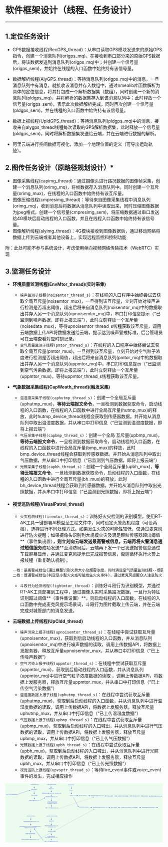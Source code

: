 # 软件框架设计（线程、任务设计）

---

## 1.定位任务设计

* GPS数据接收线程(RecGPS_thread)：从串口读取GPS模块发送来的原始GPS指令，创建一个消息队列(origps_mq)，在接收到串口部分来的原始GPS数据后，将该数据发送到消息队列(origps_mq)中；并创建一个信号量(origps_sem)，并始终在线程的入口函数中始终持有该信号量。

* 数据解析线程(AlyGPS_thread)：等待消息队列(origps_mq)中的消息，一旦消息队列中有消息，就接收该消息并存入数组中，通过nmealib库函数解析为具体的定位信息，将其打包成一个解析数据集（数组），同时创建一个新的消息队列(pldgps_mq)，并将解析的数据集存入到该消息队列中；此时释放一个信号量(origps_sem)，表示此次数据解析完成，同时再次创建一个信号量(pldgps_sem)，并在线程的入口函数中始终持有该信号量。
* 数据上报线程(UpldGPS_thread)：等待消息队列(pldgps_mq)中的消息，接收来自alygps_thread线程每次读取的GPS解析数据集，此时释放一个信号量(pldgps_sem)，同时将解析数据集发送给云端，并在云端进行数据的解析。

* 阿里云端进行空间数据可视化，添加一个地理位置的定义（可导出运动轨迹）。

## 2.图传任务设计（原路径规划设计）*

* 图像采集线程(capimg_thread)：通过摄像头进行路况数据的图像帧采集，创建一个消息队列(orimg_mq)，将帧数据存入消息队列中。同时创建一个互斥量(orimg_mux)，在线程的入口函数中始终持有该互斥量。
* 图像压缩线程(cmpresimg_thread)：等待来自图像采集线程中消息队列(orimg_mq)，收到消息后将数据从消息队列中读取出来，同时压缩图像数据为jpeg格式，创建一个信号量(cmpresimg_sem)，将压缩数据通过串口发送给4G模块后启动线程的入口函数，并且在线程入口函数中始终持有该信号量。
* 图像解析线程(alyimg_thread)：4G模块接收到图像数据后，通过移动网络将数据上传到云端或者其他设备上，实现远程监控和控制功能

附：此处可能不参与系统设计，考虑使用单向视频网络传输技术（WebRTC）实现

## 3.监测任务设计

* **环境质量监测线程(EnvMtor_thread)(实时采集)**
  
  * `噪声监测子线程(noisemtor_thread_s)`：在线程的入口程序中始终尝试去获取全局互斥量(noisemtor_mux)，一旦得到该互斥量，立刻开始对噪声进行检测是否超出阈值，超出后将来自消息队列(noisemtor_mq)中的数据取出并存入另一个消息队列(upnoisemtor_mq)中，串口打印信息提示（“已监测到噪声数据，即将上报云端”），此时立刻释放一个互斥量(noisedata_mux)，等待upnoisemtor_thread_s线程获取该互斥量，调用云端数据上传API将数据发送给云端，提示达到噪声警戒标准，后台管理员可在云端查看对应时刻记录。
  * `空气质量监测子线程(pmtor_thread_s)`：在线程的入口程序中始终尝试去获取全局互斥量(pmtor_mux)，一旦得到该互斥量，立刻开始对空气粒子浓度进行检测是否超出阈值，超出后将来自消息队列(pmtor_mq)中的数据取出并存入另一个消息队列(uppmtor_mq)中，串口打印信息提示（“已监测到空气污染数据，即将上报云端”），此时立刻释放一个互斥量(uppmtor_mux)，等待uppmtor_thread_s线程获取该互斥量。
  
* **气象数据采集线程(CapWeath_thread)(触发采集)**
  
  * `温湿度采集子线程(caphutmp_thread_s)`：创建一个全局互斥量(uphutmp_mux)，**等待云端报文命令**，一旦检测到数据获取命令，启动线程的入口函数，在线程的入口函数中进行全局互斥量(hutmp_mux)的释放，此时hutmp_device_thread线程会获取到传感器数据。并开始从消息队列中取出温湿度数据，并从串口中打印信息（“已监测到温湿度数据，即将上报云端”）
  * `气压采集子线程(capbmp_thread_s)`：创建一个全局 互斥量(upbmp_mux)，**等待云端报文命令**，一旦检测到数据获取命令，启动线程的入口函数，在线程的入口函数中进行全局互斥量(bmp_mux)的释放，此时bmp_device_thread线程会获取到传感器数据。并开始从消息队列中取出气压数据，并从串口中打印信息（“已监测到气压数据，即将上报云端”）
  * `光照采集子线程(capbh_thread_s)`：创建一个全局互斥量(upbh_mux)，**等待云端报文命令**，一旦检测到数据获取命令，启动线程的入口函数，在线程的入口函数中进行全局互斥量(bh_mux)的释放，此时bh_device_thread线程会获取到传感器数据。并开始从消息队列中取出光照数据，并从串口中打印信息（“已监测到光照数据，即将上报云端”）
  
* #### 视觉巡防线程(VisualPatrol_thread)
  
  * `火灾检测线程(firemtor_thread_s)`：训练好火灾检测的识别模型，使用RT-AK工具一键部署AI模型至工程文件中，同时设定火警危机程度（可设两档），选择进行不同处理方式。如果发生火灾的可能性较低，仅通过麦克风进行防火提醒；如果摄像头识别到大规模火灾及满足颗粒传感器超出阈值**（事件集设置）**，则立刻向云端发送最高警戒信息，云端再将火警消息通过短信服务**成功发送**至消防局后，云端再下发一个已发送报警信息通过车载屏幕显示，并通过麦克风提示已完成报警信息，否则循环执行火警上报线程（重复确认机制）。
  
  ```md
  一档：最高警戒档位(通过模型识别火势大小及烟雾浓度，同时满足空气质量监测线程--烟雾浓度超出阈值)，需要向云端发送最高警戒指令，云端接收到该指令后发送短信服务至消防局官方；同时麦克风分贝调至最大，安排众人进行疏散任务
  二档：普通警戒档位(判定是小型火灾或可能发生火灾事件)，通过麦克风提醒众人注意防火
  ```
  
  * `斗殴行为检测线程(fightmtor_thread)`：训练好斗殴行为识别模型，并通过RT-AK工具部署到工程中，通过摄像头实时采集路况数据，一旦行为特征识别超过阈值**（事件集设置）**，则启动线程的入口函数，在线程的入口函数中完成麦克风提示场景词，斗殴行为图片截取上传云端，并在云端完成对城管部门的消息发送。


* **云端数据上传线程(UpCldd_thread)**
  * `噪声污染上报子线程(upnoisemtor_thread_s)`：在线程中尝试获取互斥量(upnoisemtor_mux)，获取到后启动线程的入口函数，并从消息队列(upnoisemtor_mq)中进行噪声数据的读取，调用上传数据API，将数据上发服务器，释放互斥量upnoisemtor_mux，并从串口中打印信息（“已上传噪声数据”）
  * `空气污染上报子线程(uppmtor_thread_s)`：在线程中尝试获取互斥量(uppmtor_mux)，获取到后启动线程的入口函数，并从消息队列(uppmtor_mq)中进行空气粒子浓度数据的读取 ，调用上传数据API，将数据上发服务器，释放互斥量uppmtor_mux，并从串口中打印信息（“已上传空气污染数据”）
  * `温湿度数据上报子线程(uphutmp_thread_s)`：在线程中尝试获取互斥量(uphutmp_mux)，获取到后启动线程的入口函数，并从消息队列中进行温湿度数据的读取，调用上传数据API，将数据上发服务器，释放互斥量uphutmp_mux，并从串口中打印信息（“已上传温湿度数据”）
  * `气压数据上报子线程(upbmp_thread_s)`：在线程中尝试获取互斥量(upbmp_mux)，获取到后启动线程的入口喊出，并从消息队列中进行气压数据的读取，调用上传数据API，将数据上发服务器，释放互斥量upbmp_mux，并从串口中打印信息（“已上传气压数据”） 
  * `光照数据上报子线程(upbh_thread_s)`：在线程中尝试获取互斥量(upbh_mux)，获取到后启动线程的入口喊出，并从消息队列中进行光照数据的读取，调用上传数据API，将数据上发服务器，释放互斥量upbh_mux，并从串口中打印信息（“已上传光照数据”）
  * `视觉巡防上报线程(upvsptr_thread_s)`：等待fire_event事件或voice_event事件的发生，完成相应操作

![image-20230331184020865](https://raw.githubusercontent.com/kurisaW/picbed/main/img/202303311840163.png)